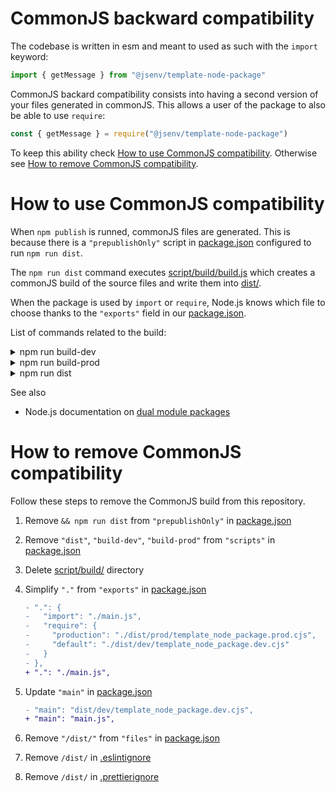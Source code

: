 # CommonJS backward compatibility

The codebase is written in esm and meant to used as such with the `import` keyword:

```js
import { getMessage } from "@jsenv/template-node-package"
```

CommonJS backard compatibility consists into having a second version of your files generated in commonJS. This allows a user of the package to also be able to use `require`:

```js
const { getMessage } = require("@jsenv/template-node-package")
```

To keep this ability check [How to use CommonJS compatibility](#how-to-use-commonJS-compatibility). Otherwise see [How to remove CommonJS compatibility](#how-to-remove-commonJS-compatibility).

# How to use CommonJS compatibility

When `npm publish` is runned, commonJS files are generated. This is because there is a `"prepublishOnly"` script in [package.json](../../package.json#L59) configured to run `npm run dist`.

The `npm run dist` command executes [script/build/build.js](../../script/build/build.js) which creates a commonJS build of the source files and write them into [dist/](../../dist/).

When the package is used by `import` or `require`, Node.js knows which file to choose thanks to the `"exports"` field in our [package.json](../../package.json#L23).

List of commands related to the build:

<details>
   <summary>npm run build-dev</summary>

Write commonjs files into `dist/dev/`.

</details>

<details>
   <summary>npm run build-prod</summary>

Write commonjs files into `dist/prod/`.

These files are generated to make commonjs build compatible with [production mode](../production_mode/production_mode.md).

</details>

<details>
   <summary>npm run dist</summary>

Generates both `dist/dev/` and `dist/prod/`

</details>

See also

- Node.js documentation on [dual module packages](https://nodejs.org/dist/latest-v16.x/docs/api/packages.html#packages_approach_2_isolate_state)

# How to remove CommonJS compatibility

Follow these steps to remove the CommonJS build from this repository.

1. Remove `&& npm run dist` from `"prepublishOnly"` in [package.json](../../package.json#L59)
2. Remove `"dist"`, `"build-dev"`, `"build-prod"` from `"scripts"` in [package.json](../../package.json#L46)
3. Delete [script/build/](../../script/build/) directory
4. Simplify `"."` from `"exports"` in [package.json](../../package.json#L18)

   ```diff
   - ".": {
   -   "import": "./main.js",
   -   "require": {
   -     "production": "./dist/prod/template_node_package.prod.cjs",
   -     "default": "./dist/dev/template_node_package.dev.cjs"
   -   }
   - },
   + ".": "./main.js",
   ```

5. Update `"main"` in [package.json](../../package.json#L38)

   ```diff
   - "main": "dist/dev/template_node_package.dev.cjs",
   + "main": "main.js",
   ```

6. Remove `"/dist/"` from `"files"` in [package.json](../../package.json#L40)

7. Remove `/dist/` in [.eslintignore](../../.eslintignore#L17)

8. Remove `/dist/` in [.prettierignore](../../.prettierignore#L12)
